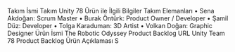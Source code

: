 Takım İsmi
Takım Unity 78
Ürün ile İlgili Bilgiler
Takım Elemanları
•	Sena Akdoğan: Scrum Master 
•	Burak Öntürk: Product Owner / Developer 
•	Şamil Düz: Developer
•	Tolga Karaduman: 3D Artist
•	Volkan Doğan: Graphic Designer
Ürün İsmi
The Robotic Odyssey 
Product Backlog URL
Unity Team 78 Product Backlog
Ürün Açıklaması
S

